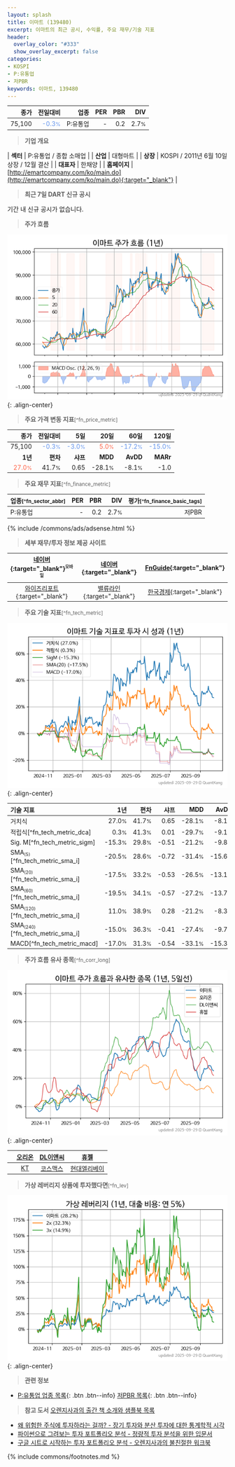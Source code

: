 ```yaml
---
layout: splash
title: 이마트 (139480)
excerpt: 이마트의 최근 공시, 수익률, 주요 재무/기술 지표
header:
  overlay_color: "#333"
  show_overlay_excerpt: false
categories:
- KOSPI
- P:유통업
- 저PBR
keywords: 이마트, 139480
---
```


| **종가** | **전일대비** | **업종** | **PER** | **PBR** | **DIV** |
| -------: | -----------: | -------: | ------: | ------: | ------: |
| 75,100 | <span style="color: cornflowerblue">-0.3<small>%</small></span> | P:유통업 | - | 0.2 | 2.7<small>%</small> |

<!-- more -->


> **기업 개요**<a id="company"></a>

| <span style="white-space:nowrap;">**섹터**</span> | P:유통업 / 종합 소매업 |
| <span style="white-space:nowrap;">**산업**</span> | 대형마트 |
| <span style="white-space:nowrap;">**상장**</span> | KOSPI / 2011년 6월 10일 상장 / 12월 결산 |
| <span style="white-space:nowrap;">**대표자**</span> | 한채양 |
| <span style="white-space:nowrap;">**홈페이지**</span> | [http://emartcompany.com/ko/main.do](http://emartcompany.com/ko/main.do){:target="_blank"} |


> **최근 7일 DART 신규 공시**<a id="dart"></a>

기간 내 신규 공시가 없습니다.


> **주가 흐름**<a id="price"></a>

![139480](/stock/images/139480.png){: .align-center}


> **주요 가격 변동 지표**<small>[^fn_price_metric]</small>

| **종가** | **전일대비** | **5일** | **20일** | **60일** | **120일** |
| -------: | -----------: | ------: | -------: | -------: | --------: |
| 75,100 | <span style="color: cornflowerblue">-0.3<small>%</small></span> | <span style="color: cornflowerblue">-3.0<small>%</small></span> | <span style="color: tomato">5.0<small>%</small></span> | <span style="color: cornflowerblue">-17.2<small>%</small></span> | <span style="color: cornflowerblue">-15.0<small>%</small></span> |
| **1년** | **편차** | **샤프** | **MDD** | **AvDD** | **MARr** |
| <span style="color: tomato">27.0<small>%</small></span> | 41.7<small>%</small> | 0.65 | -28.1<small>%</small> | -8.1<small>%</small> | -1.0 |


> **주요 재무 지표**<small>[^fn_finance_metric]</small>

| **업종**<small>[^fn_sector_abbr]</small> | **PER** | **PBR** | **DIV** | **평가**<small>[^fn_finance_basic_tags]</small> |
| :--------------------------------------- | ------: | ------: | ------: | ----------------------------------------------: |
| P:유통업 | - | 0.2 | 2.7<small>%</small> | 저PBR |



{% include /commons/ads/adsense.html %}

> **세부 재무/투자 정보 제공 사이트**

| [네이버](https://m.stock.naver.com/domestic/stock/139480/finance/summary){:target="_blank"}<sup><small>모바일</small></sup> | [네이버](https://finance.naver.com/item/coinfo.naver?code=139480){:target="_blank"} | [FnGuide](https://comp.fnguide.com/SVO2/ASP/SVD_Invest.asp?gicode=A139480&MenuYn=Y){:target="_blank"} |
| :---: | :---: | :---: |
| [와이즈리포트](https://comp.wisereport.co.kr/company/c1040001.aspx?cmp_cd=139480){:target="_blank"} | [밸류라인](https://www.valueline.co.kr/finance/summary/139480){:target="_blank"} | [한국경제](https://markets.hankyung.com/stock/139480/financial-summary){:target="_blank"} |


> **주요 기술 지표**<small>[^fn_tech_metric]</small>


![139480](/stock/images/139480_tech.png){: .align-center}

| **기술 지표** | **1년** | **편차** | **샤프** | **MDD** | **AvDD** |
| :------------ | ------: | -----------: | -------: | ------: | -------: |
| 거치식 | 27.0<small>%</small> | 41.7<small>%</small> | 0.65 | -28.1<small>%</small> | -8.1<small>%</small> |
| 적립식[^fn_tech_metric_dca] | 0.3<small>%</small> | 41.3<small>%</small> | 0.01 | -29.7<small>%</small> | -9.1<small>%</small> |
| Sig. M[^fn_tech_metric_sigm] | -15.3<small>%</small> | 29.8<small>%</small> | -0.51 | -21.2<small>%</small> | -9.8<small>%</small> |
| SMA<small><sub>(5)</sub></small>[^fn_tech_metric_sma_i] | -20.5<small>%</small> | 28.6<small>%</small> | -0.72 | -31.4<small>%</small> | -15.6<small>%</small> |
| SMA<small><sub>(20)</sub></small>[^fn_tech_metric_sma_i] | -17.5<small>%</small> | 33.2<small>%</small> | -0.53 | -26.5<small>%</small> | -13.1<small>%</small> |
| SMA<small><sub>(60)</sub></small>[^fn_tech_metric_sma_i] | -19.5<small>%</small> | 34.1<small>%</small> | -0.57 | -27.2<small>%</small> | -13.7<small>%</small> |
| SMA<small><sub>(120)</sub></small>[^fn_tech_metric_sma_i] | 11.0<small>%</small> | 38.9<small>%</small> | 0.28 | -21.2<small>%</small> | -8.3<small>%</small> |
| SMA<small><sub>(240)</sub></small>[^fn_tech_metric_sma_i] | -15.0<small>%</small> | 36.3<small>%</small> | -0.41 | -27.4<small>%</small> | -9.7<small>%</small> |
| MACD[^fn_tech_metric_macd] | -17.0<small>%</small> | 31.3<small>%</small> | -0.54 | -33.1<small>%</small> | -15.3<small>%</small> |


> **주가 흐름 유사 종목**<a id="corr"></a><small>[^fn_corr_long]</small>

![139480](/stock/images/139480_corr.png){: .align-center}

|       | [오리온](/271560/) | [DL이앤씨](/375500/) | [휴젤](/145020/) |
| :---: | :------------------------------------: | :------------------------------------: | :------------------------------------: |
|       | [KT](/030200/) | [코스맥스](/192820/) | [현대엘리베이](/017800/) |


> **가상 레버리지 상품에 투자했다면**<a id="2x"></a><small>[^fn_lev]</small>

![139480](/stock/images/139480_2x.png){: .align-center}


> **관련 정보**

- [P:유통업 업종 목록](/stats/sector/kospi_업종_유통업_종목/){: .btn .btn--info} [저PBR 목록](/fn/fn_low_pbr/){: .btn .btn--info}

> **참고 도서** [오렌지사과의 출간 책 소개와 샘플북 목록](https://kongdori.tistory.com/691)

- [왜 위험한 주식에 투자하라는 걸까? - 장기 투자와 분산 투자에 대한 통계학적 시각](https://kongdori.tistory.com/421)
- [파이썬으로 그려보는 투자 포트폴리오 분석  - 정량적 투자 분석을 위한 입문서](https://kongdori.tistory.com/643)
- [구글 시트로 시작하는 투자 포트폴리오 분석 - 오렌지사과의 불친절한 워크북](https://kongdori.tistory.com/449)


{% include commons/footnotes.md %}